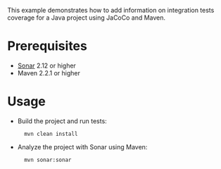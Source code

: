 This example demonstrates how to add information on integration tests coverage for a Java project using JaCoCo and Maven.

Prerequisites
=============
* [Sonar](http://www.sonarsource.org/downloads/) 2.12 or higher
* Maven 2.2.1 or higher

Usage
=====
* Build the project and run tests:

        mvn clean install

* Analyze the project with Sonar using Maven:

        mvn sonar:sonar


